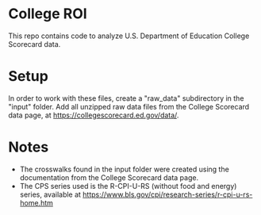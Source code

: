# College ROI
This repo contains code to analyze U.S. Department of Education College Scorecard data.
# Setup
In order to work with these files, create a "raw_data" subdirectory in the "input" folder. Add all unzipped raw data files from the College Scorecard data page, at https://collegescorecard.ed.gov/data/.
# Notes
- The crosswalks found in the input folder were created using the documentation from the College Scorecard data page.
- The CPS series used is the R-CPI-U-RS (without food and energy) series, available at https://www.bls.gov/cpi/research-series/r-cpi-u-rs-home.htm
